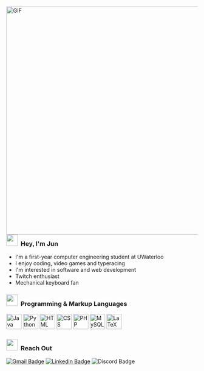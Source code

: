 <div>
  <img align="right" alt="GIF" width="600px" src="https://thumbs.gfycat.com/EachNiftyGreatdane-mobile.mp4"/>
  
  ### <img src="https://github.com/JunZheng-dev/JunZheng-dev/blob/master/res/gifs/peepoHey.gif" width="30px"> &nbsp;Hey, I'm Jun
  - I'm a first-year computer engineering student at UWaterloo
  - I enjoy coding, video games and typeracing
  - I'm interested in software and web development
  - Twitch enthusiast
  - Mechanical keyboard fan
</div>

### <img src="https://github.com/JunZheng-dev/JunZheng-dev/blob/master/res/gifs/peepoChat.gif" width="30px"> &nbsp;Programming & Markup Languages 

<div align="left">
  <img title="Java" alt="Java" src="https://github.com/JunZheng-dev/JunZheng-dev/blob/master/res/icons/java.png" height="40px">
  <img title="Python" alt="Python" src="https://github.com/JunZheng-dev/JunZheng-dev/blob/master/res/icons/python.png" height="40px">
  <img title="HTML" alt="HTML" src="https://github.com/JunZheng-dev/JunZheng-dev/blob/master/res/icons/HTML.png" height="40px">
  <img title="CSS" alt="CSS" src="https://github.com/JunZheng-dev/JunZheng-dev/blob/master/res/icons/CSS.png" height="40px">
  <img title="PHP" alt="PHP" src="https://github.com/JunZheng-dev/JunZheng-dev/blob/master/res/icons/PHP.png" height="40px">
  <img title="MySQL" alt="MySQL" src="https://github.com/JunZheng-dev/JunZheng-dev/blob/master/res/icons/MySQL.png" height="40px">
  <img title="LaTeX" alt="LaTeX" src="https://github.com/JunZheng-dev/JunZheng-dev/blob/master/res/icons/LaTeX.png" height="40px">
</div>

### <img src="https://github.com/JunZheng-dev/JunZheng-dev/blob/master/res/gifs/PeepoJuice.gif" width="30px"> &nbsp;Reach Out

[![Gmail Badge](https://img.shields.io/badge/-Jun.Zheng@UWaterloo.ca-c14438?logo=Gmail&logoColor=white)](mailto:Jun.Zheng@UWaterloo.ca)
[![Linkedin Badge](https://img.shields.io/badge/-Jun_Zheng-blue?logo=Linkedin&logoColor=white)](https://www.linkedin.com/in/jun-zheng-1666341a9/) 
![Discord Badge](https://img.shields.io/badge/-Akiba%231001-lightgrey?logo=Discord&logoColor=white)
